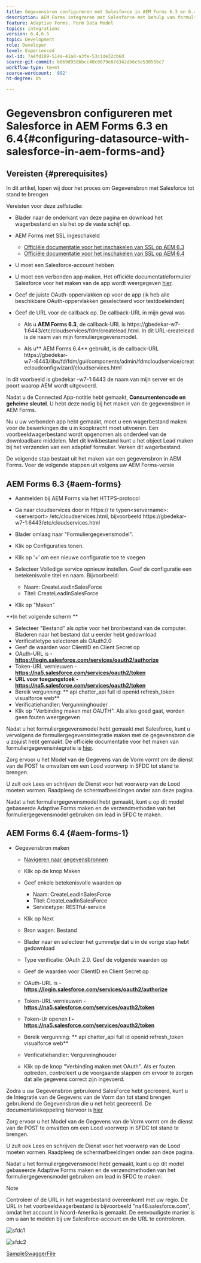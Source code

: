 ```yaml
---
title: Gegevensbron configureren met Salesforce in AEM Forms 6.3 en 6.4
description: AEM Forms integreren met Salesforce met behulp van formuliergegevensmodel
feature: Adaptive Forms, Form Data Model
topics: integrations
version: 6.4,6.5
topic: Development
role: Developer
level: Experienced
exl-id: 7a4fd109-514a-41a8-a3fe-53c1de32cb6d
source-git-commit: b069d958bbcc40c0079e87d342db6c5e53055bc7
workflow-type: tm+mt
source-wordcount: '892'
ht-degree: 0%

---
```


# Gegevensbron configureren met Salesforce in AEM Forms 6.3 en 6.4{#configuring-datasource-with-salesforce-in-aem-forms-and}

## Vereisten {#prerequisites}

In dit artikel, lopen wij door het proces om Gegevensbron met Salesforce tot stand te brengen

Vereisten voor deze zelfstudie:

* Blader naar de onderkant van deze pagina en download het wagerbestand en sla het op de vaste schijf op.
* AEM Forms met SSL ingeschakeld

   * [Officiële documentatie voor het inschakelen van SSL op AEM 6.3](https://helpx.adobe.com/experience-manager/6-3/sites/administering/using/ssl-by-default.html)
   * [Officiële documentatie voor het inschakelen van SSL op AEM 6.4](https://helpx.adobe.com/experience-manager/6-4/sites/administering/using/ssl-by-default.html)

* U moet een Salesforce-account hebben
* U moet een verbonden app maken. Het officiële documentatieformulier Salesforce voor het maken van de app wordt weergegeven [hier](https://help.salesforce.com/articleView?id=connected_app_create.htm&amp;type=0).
* Geef de juiste OAuth-oppervlakken op voor de app (ik heb alle beschikbare OAuth-oppervlakken geselecteerd voor testdoeleinden)
* Geef de URL voor de callback op. De callback-URL in mijn geval was

   * Als u **AEM Forms 6.3**, de callback-URL is https://gbedekar-w7-1:6443/etc/cloudservices/fdm/createlead.html. In dit URL-createlead is de naam van mijn formuliergegevensmodel.

   * Als u** AEM Forms 6.4** gebruikt, is de callback-URL https://gbedekar-w7-:6443/libs/fd/fdm/gui/components/admin/fdmcloudservice/createcloudconfigwizard/cloudservices.html

In dit voorbeeld is gbedekar -w7-1:6443 de naam van mijn server en de poort waarop AEM wordt uitgevoerd.

Nadat u de Connected App-notitie hebt gemaakt, **Consumentencode en geheime sleutel**. U hebt deze nodig bij het maken van de gegevensbron in AEM Forms.

Nu u uw verbonden app hebt gemaakt, moet u een wagerbestand maken voor de bewerkingen die u in koopkracht moet uitvoeren. Een voorbeeldwagerbestand wordt opgenomen als onderdeel van de downloadbare middelen. Met dit kwikbestand kunt u het object Lead maken bij het verzenden van een adaptief formulier. Verken dit wagerbestand.

De volgende stap bestaat uit het maken van een gegevensbron in AEM Forms. Voer de volgende stappen uit volgens uw AEM Forms-versie

## AEM Forms 6.3 {#aem-forms}

* Aanmelden bij AEM Forms via het HTTPS-protocol
* Ga naar cloudservices door in https:// te typen&lt;servername>:&lt;serverport> /etc/cloudservices.html, bijvoorbeeld https://gbedekar-w7-1:6443/etc/cloudservices.html
* Blader omlaag naar &quot;Formuliergegevensmodel&quot;.
* Klik op Configuraties tonen.
* Klik op ‘+’ om een nieuwe configuratie toe te voegen
* Selecteer Volledige service opnieuw instellen. Geef de configuratie een betekenisvolle titel en naam. Bijvoorbeeld:

   * Naam: CreateLeadInSalesForce
   * Titel: CreateLeadInSalesForce

* Klik op &quot;Maken&quot;

**In het volgende scherm **

* Selecteer &quot;Bestand&quot; als optie voor het bronbestand van de computer. Bladeren naar het bestand dat u eerder hebt gedownload
* Verificatietype selecteren als OAuth2.0
* Geef de waarden voor ClientID en Client Secret op
* OAuth-URL is - **https://login.salesforce.com/services/oauth2/authorize**
* Token-URL vernieuwen - **https://na5.salesforce.com/services/oauth2/token**
* **URL voor toegangstoek - https://na5.salesforce.com/services/oauth2/token**
* Bereik vergunning: ** api chatter_api full id openid refresh_token visualforce web**
* Verificatiehandler: Vergunninghouder
* Klik op &quot;Verbinding maken met OAUTH&quot;. Als alles goed gaat, worden geen fouten weergegeven

Nadat u het formuliergegevensmodel hebt gemaakt met Salesforce, kunt u vervolgens de formuliergegevensintegratie maken met de gegevensbron die u zojuist hebt gemaakt. De officiële documentatie voor het maken van formuliergegevensintegratie is [hier](https://helpx.adobe.com/aem-forms/6-3/data-integration.html).

Zorg ervoor u het Model van de Gegevens van de Vorm vormt om de dienst van de POST te omvatten om een Lood voorwerp in SFDC tot stand te brengen.

U zult ook Lees en schrijven de Dienst voor het voorwerp van de Lood moeten vormen. Raadpleeg de schermafbeeldingen onder aan deze pagina.

Nadat u het formuliergegevensmodel hebt gemaakt, kunt u op dit model gebaseerde Adaptive Forms maken en de verzendmethoden van het formuliergegevensmodel gebruiken om lead in SFDC te maken.

## AEM Forms 6.4 {#aem-forms-1}

* Gegevensbron maken

   * [Navigeren naar gegevensbronnen](http://localhost:4502/libs/fd/fdm/gui/components/admin/fdmcloudservice/fdm.html/conf/global)

   * Klik op de knop Maken
   * Geef enkele betekenisvolle waarden op

      * Naam: CreateLeadInSalesForce
      * Titel: CreateLeadInSalesForce
      * Servicetype: RESTful-service
   * Klik op Next
   * Bron wagen: Bestand
   * Blader naar en selecteer het gummetje dat u in de vorige stap hebt gedownload
   * Type verificatie: OAuth 2.0. Geef de volgende waarden op
   * Geef de waarden voor ClientID en Client Secret op
   * OAuth-URL is - **https://login.salesforce.com/services/oauth2/authorize**
   * Token-URL vernieuwen - **https://na5.salesforce.com/services/oauth2/token**
   * Token-Ur openen **l - https://na5.salesforce.com/services/oauth2/token**
   * Bereik vergunning: ** api chatter_api full id openid refresh_token visualforce web**
   * Verificatiehandler: Vergunninghouder
   * Klik op de knop &quot;Verbinding maken met OAuth&quot;. Als er fouten optreden, controleert u de voorgaande stappen om ervoor te zorgen dat alle gegevens correct zijn ingevoerd.


Zodra u uw Gegevensbron gebruikend SalesForce hebt gecreeerd, kunt u de Integratie van de Gegevens van de Vorm dan tot stand brengen gebruikend de Gegevensbron die u net hebt gecreeerd. De documentatiekoppeling hiervoor is [hier](https://helpx.adobe.com/experience-manager/6-4/forms/using/create-form-data-models.html)

Zorg ervoor u het Model van de Gegevens van de Vorm vormt om de dienst van de POST te omvatten om een Lood voorwerp in SFDC tot stand te brengen.

U zult ook Lees en schrijven de Dienst voor het voorwerp van de Lood moeten vormen. Raadpleeg de schermafbeeldingen onder aan deze pagina.

Nadat u het formuliergegevensmodel hebt gemaakt, kunt u op dit model gebaseerde Adaptive Forms maken en de verzendmethoden van het formuliergegevensmodel gebruiken om lead in SFDC te maken.

>[!NOTE]
>
>Controleer of de URL in het wagerbestand overeenkomt met uw regio. De URL in het voorbeeldwagerbestand is bijvoorbeeld &quot;na46.salesforce.com&quot;, omdat het account in Noord-Amerika is gemaakt. De eenvoudigste manier is om u aan te melden bij uw Salesforce-account en de URL te controleren.

![sfdc1](assets/sfdc1.gif)

![sfdc2](assets/sfdc2.png)

[SampleSwaggerFile](assets/swagger-sales-force-lead.json)
